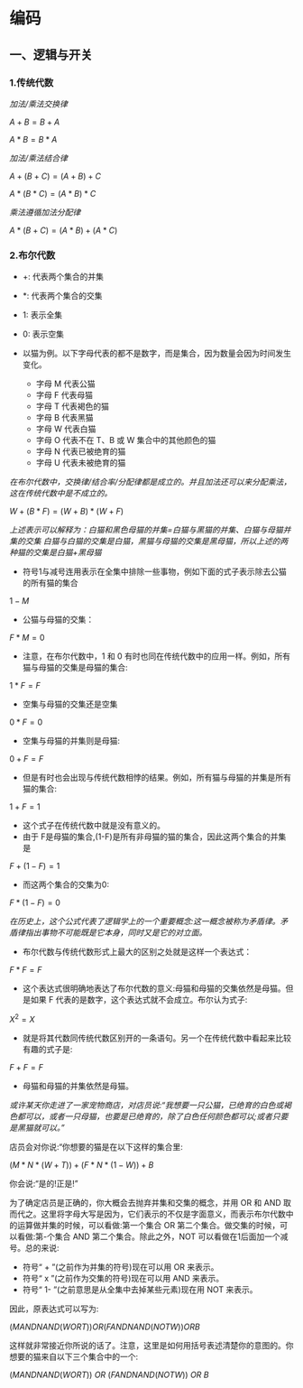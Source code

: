 # 编码



## 一、逻辑与开关

### 1.传统代数

*加法/乘法交换律*

$A + B = B + A$

$A * B = B * A$

*加法/乘法结合律*

$A + (B + C) = (A + B) + C$

$A * (B * C) = (A * B) * C$

*乘法遵循加法分配律*

$A * (B + C) = (A * B) + (A * C)$

### 2.布尔代数

- +: 代表两个集合的并集
- *: 代表两个集合的交集
- 1: 表示全集
- 0: 表示空集


- 以猫为例。以下字母代表的都不是数字，而是集合，因为数量会因为时间发生变化。
  - 字母 M 代表公猫
  - 字母 F 代表母猫
  - 字母 T 代表褐色的猫
  - 字母 B 代表黑猫
  - 字母 W 代表白猫
  - 字母 O 代表不在 T、B 或 W 集合中的其他颜色的猫
  - 字母 N 代表已被绝育的猫
  - 字母 U 代表未被绝育的猫


*在布尔代数中，交换律/结合率/分配律都是成立的。并且加法还可以来分配乘法，这在传统代数中是不成立的。*

$W + (B * F) = (W + B) * (W + F)$

*上述表示可以解释为：白猫和黑色母猫的并集=白猫与黑猫的并集、白猫与母猫并集的交集*
*白猫与白猫的交集是白猫，黑猫与母猫的交集是黑母猫，所以上述的两种猫的交集是白猫+黑母猫*


- 符号1与减号连用表示在全集中排除一些事物，例如下面的式子表示除去公猫的所有猫的集合

$1 - M$


- 公猫与母猫的交集：

$F * M = 0$

- 注意，在布尔代数中，1 和 0 有时也同在传统代数中的应用一样。例如，所有猫与母猫的交集是母猫的集合:

$1 * F = F$

- 空集与母猫的交集还是空集

$0 * F = 0$

- 空集与母猫的并集则是母猫:

$0 + F = F$

- 但是有时也会出现与传统代数相悖的结果。例如，所有猫与母猫的并集是所有猫的集合:

$1 + F = 1$

- 这个式子在传统代数中就是没有意义的。
- 由于 F是母猫的集合,(1-F)是所有非母猫的猫的集合，因此这两个集合的并集是

$F + (1 - F) = 1$

- 而这两个集合的交集为0:

$F * (1 - F) = 0$

*在历史上，这个公式代表了逻辑学上的一个重要概念:这一概念被称为矛盾律。矛盾律指出事物不可能既是它本身，同时又是它的对立面。*


- 布尔代数与传统代数形式上最大的区别之处就是这样一个表达式：

$F * F = F$

- 这个表达式很明确地表达了布尔代数的意义:母猫和母猫的交集依然是母猫。但是如果 F 代表的是数字，这个表达式就不会成立。布尔认为式子:

$X ^ 2 = X$

- 就是将其代数同传统代数区别开的一条语句。另一个在传统代数中看起来比较有趣的式子是:

$F + F = F$

- 母猫和母猫的并集依然是母猫。


*或许某天你走进了一家宠物商店，对店员说:“我想要一只公猫，已绝育的白色或褐色都可以，或者一只母猫，也要是已绝育的，除了白色任何颜色都可以;或者只要是黑猫就可以。”*

店员会对你说:“你想要的猫是在以下这样的集合里:

$(M * N * (W + T)) + (F * N * (1 - W)) + B$

你会说:“是的!正是!”

为了确定店员是正确的，你大概会去抛弃并集和交集的概念，并用 OR 和 AND 取而代之。这里将字母大写是因为，它们表示的不仅是字面意义，而表示布尔代数中的运算做并集的时候，可以看做:第一个集合 OR 第二个集合。做交集的时候，可以看做:第-个集合 AND 第二个集合。除此之外，NOT 可以看做在1后面加一个减号。总的来说:
- 符号“ + ”(之前作为并集的符号)现在可以用 OR 来表示。
- 符号“ x ”(之前作为交集的符号)现在可以用 AND 来表示。
- 符号“ 1- ”(之前意思是从全集中去掉某些元素)现在用 NOT 来表示。

因此，原表达式可以写为:

$(M AND N AND (W OR T)) OR (F AND N AND (NOT W)) OR B$

这样就非常接近你所说的话了。注意，这里是如何用括号表述清楚你的意图的。你想要的猫来自以下三个集合中的一个:

$(M AND N AND (W OR T))$
          $OR$
$(F AND N AND (NOT W))$
          $OR$
          $B$
